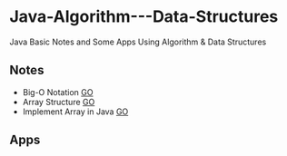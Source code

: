 # Java-Algorithm---Data-Structures
Java Basic Notes and Some Apps Using Algorithm &amp; Data Structures

## Notes
  * Big-O Notation [GO](https://github.com/HopeMashal/Java-Algorithm---Data-Structures/blob/master/Notes/Big-O_Notation.txt)
  * Array Structure [GO](https://github.com/HopeMashal/Java-Algorithm---Data-Structures/blob/master/Notes/Array_Structure.txt)
  * Implement Array in Java [GO](https://github.com/HopeMashal/Java-Algorithm---Data-Structures/blob/master/Notes/Implement_Array.java)

## Apps
